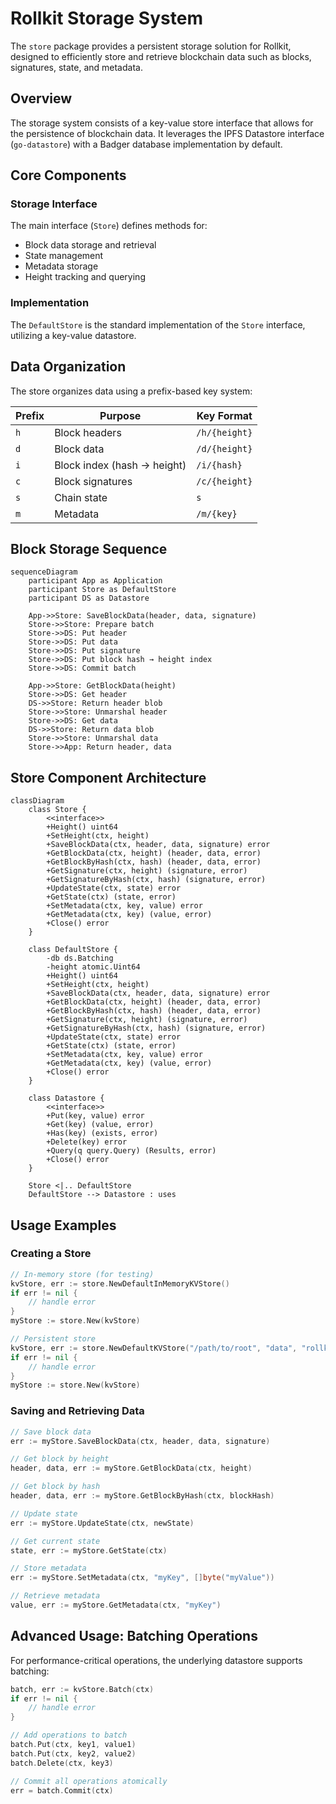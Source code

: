 # Rollkit Storage System

The `store` package provides a persistent storage solution for Rollkit, designed to efficiently store and retrieve blockchain data such as blocks, signatures, state, and metadata.

## Overview

The storage system consists of a key-value store interface that allows for the persistence of blockchain data. It leverages the IPFS Datastore interface (`go-datastore`) with a Badger database implementation by default.

## Core Components

### Storage Interface

The main interface (`Store`) defines methods for:

- Block data storage and retrieval
- State management
- Metadata storage
- Height tracking and querying

### Implementation

The `DefaultStore` is the standard implementation of the `Store` interface, utilizing a key-value datastore.

## Data Organization

The store organizes data using a prefix-based key system:

| Prefix | Purpose | Key Format |
|--------|---------|------------|
| `h` | Block headers | `/h/{height}` |
| `d` | Block data | `/d/{height}` |
| `i` | Block index (hash -> height) | `/i/{hash}` |
| `c` | Block signatures | `/c/{height}` |
| `s` | Chain state | `s` |
| `m` | Metadata | `/m/{key}` |

## Block Storage Sequence

```mermaid
sequenceDiagram
    participant App as Application
    participant Store as DefaultStore
    participant DS as Datastore
    
    App->>Store: SaveBlockData(header, data, signature)
    Store->>Store: Prepare batch
    Store->>DS: Put header
    Store->>DS: Put data
    Store->>DS: Put signature
    Store->>DS: Put block hash → height index
    Store->>DS: Commit batch
    
    App->>Store: GetBlockData(height)
    Store->>DS: Get header
    DS->>Store: Return header blob
    Store->>Store: Unmarshal header
    Store->>DS: Get data
    DS->>Store: Return data blob
    Store->>Store: Unmarshal data
    Store->>App: Return header, data
```

## Store Component Architecture

```mermaid
classDiagram
    class Store {
        <<interface>>
        +Height() uint64
        +SetHeight(ctx, height)
        +SaveBlockData(ctx, header, data, signature) error
        +GetBlockData(ctx, height) (header, data, error)
        +GetBlockByHash(ctx, hash) (header, data, error)
        +GetSignature(ctx, height) (signature, error)
        +GetSignatureByHash(ctx, hash) (signature, error)
        +UpdateState(ctx, state) error
        +GetState(ctx) (state, error)
        +SetMetadata(ctx, key, value) error
        +GetMetadata(ctx, key) (value, error)
        +Close() error
    }
    
    class DefaultStore {
        -db ds.Batching
        -height atomic.Uint64
        +Height() uint64
        +SetHeight(ctx, height)
        +SaveBlockData(ctx, header, data, signature) error
        +GetBlockData(ctx, height) (header, data, error)
        +GetBlockByHash(ctx, hash) (header, data, error)
        +GetSignature(ctx, height) (signature, error)
        +GetSignatureByHash(ctx, hash) (signature, error)
        +UpdateState(ctx, state) error
        +GetState(ctx) (state, error)
        +SetMetadata(ctx, key, value) error
        +GetMetadata(ctx, key) (value, error)
        +Close() error
    }
    
    class Datastore {
        <<interface>>
        +Put(key, value) error
        +Get(key) (value, error)
        +Has(key) (exists, error)
        +Delete(key) error
        +Query(q query.Query) (Results, error)
        +Close() error
    }
    
    Store <|.. DefaultStore
    DefaultStore --> Datastore : uses
```

## Usage Examples

### Creating a Store

```go
// In-memory store (for testing)
kvStore, err := store.NewDefaultInMemoryKVStore()
if err != nil {
    // handle error
}
myStore := store.New(kvStore)

// Persistent store
kvStore, err := store.NewDefaultKVStore("/path/to/root", "data", "rollkit-db")
if err != nil {
    // handle error
}
myStore := store.New(kvStore)
```

### Saving and Retrieving Data

```go
// Save block data
err := myStore.SaveBlockData(ctx, header, data, signature)

// Get block by height
header, data, err := myStore.GetBlockData(ctx, height)

// Get block by hash
header, data, err := myStore.GetBlockByHash(ctx, blockHash)

// Update state
err := myStore.UpdateState(ctx, newState)

// Get current state
state, err := myStore.GetState(ctx)

// Store metadata
err := myStore.SetMetadata(ctx, "myKey", []byte("myValue"))

// Retrieve metadata
value, err := myStore.GetMetadata(ctx, "myKey")
```

## Advanced Usage: Batching Operations

For performance-critical operations, the underlying datastore supports batching:

```go
batch, err := kvStore.Batch(ctx)
if err != nil {
    // handle error
}

// Add operations to batch
batch.Put(ctx, key1, value1)
batch.Put(ctx, key2, value2)
batch.Delete(ctx, key3)

// Commit all operations atomically
err = batch.Commit(ctx)
```
